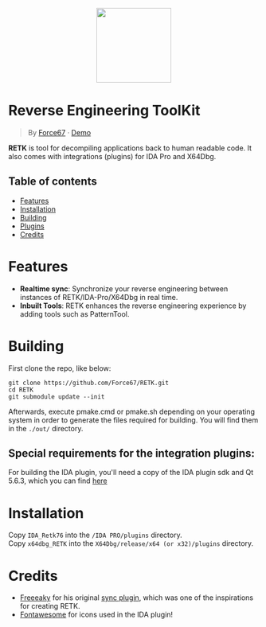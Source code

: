 
<p align="center"><img src="https://i.imgur.com/lOLpWuF.png" width="150" height="150"></p>

# **R**everse **E**ngineering **T**ool**K**it
> By [Force67](https://github.com/Force67) &middot; [Demo](https://i.imgur.com/pwlmRZx.png)
> 
**RETK** is tool for decompiling applications back to human readable code. 
It also comes with integrations (plugins) for IDA Pro and X64Dbg.

## Table of contents
- [Features](#features)
- [Installation](#installation)
- [Building](#building)
- [Plugins](#plugins)
- [Credits](#credits)

# Features

- **Realtime sync**: Synchronize your reverse engineering between instances of RETK/IDA-Pro/X64Dbg in real time.
- **Inbuilt Tools**: RETK enhances the reverse engineering experience by adding tools such as PatternTool.

# Building

First clone the repo, like below:
```
git clone https://github.com/Force67/RETK.git
cd RETK
git submodule update --init
```
Afterwards, execute pmake.cmd or pmake.sh depending on your operating system in order to generate the files required for building. You will find them in the `./out/` directory.

## Special requirements for the integration plugins:

For building the IDA plugin, you'll need a copy of the IDA plugin sdk and Qt 5.6.3, which you can find [here](https://download.qt.io/new_archive/qt/5.6/5.6.3/)

# Installation

Copy `IDA_Retk76` into the `/IDA PRO/plugins` directory. <br/>
Copy `x64dbg_RETK` into the `X64Dbg/release/x64 (or x32)/plugins` directory.

# Credits
* [Freeeaky](https://github.com/Freeeaky) for his original [sync plugin](https://github.com/Nomad-Group/IDASync), which was one of the inspirations for creating RETK.
* [Fontawesome](https://fontawesome.com) for icons used in the IDA plugin!
